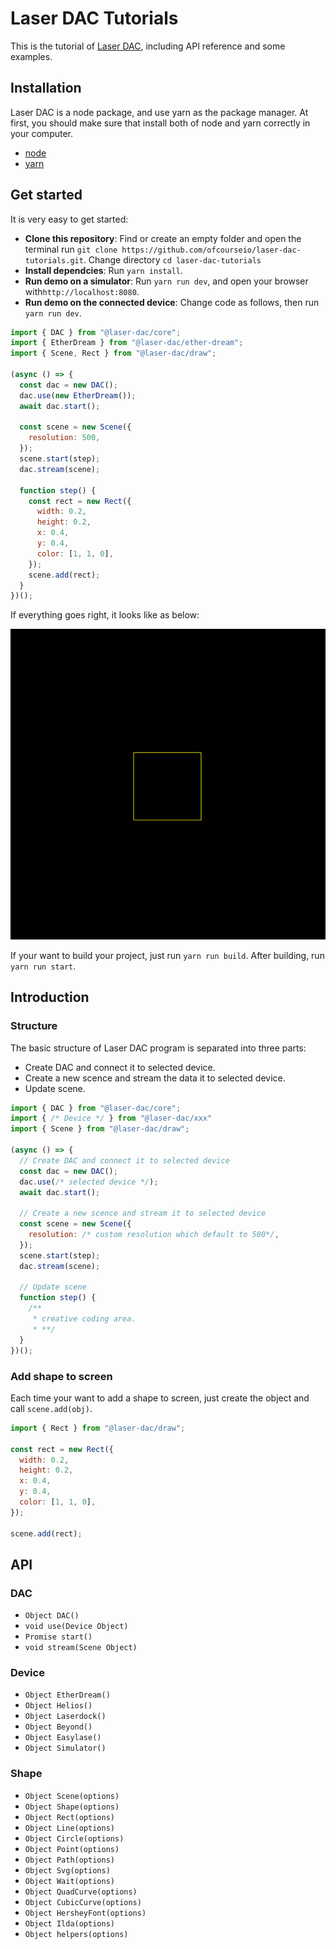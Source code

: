 # Laser DAC Tutorials

This is the tutorial of [Laser DAC](https://github.com/Volst/laser-dac), including API reference and some examples.

## Installation

Laser DAC is a node package, and use yarn as the package manager. At first, you should make sure that install both of node and yarn correctly in your computer.

- [node](https://nodejs.org/en/download/)
- [yarn](https://yarnpkg.com/getting-started/install)

## Get started

It is very easy to get started:

- **Clone this repository**: Find or create an empty folder and open the terminal run `git clone https://github.com/ofcourseio/laser-dac-tutorials.git`. Change directory `cd laser-dac-tutorials`
- **Install dependcies**: Run `yarn install`.
- **Run demo on a simulator**: Run `yarn run dev`, and open your browser with`http://localhost:8080`.
- **Run demo on the connected device**: Change code as follows, then run `yarn run dev`.
  
```js
import { DAC } from "@laser-dac/core";
import { EtherDream } from "@laser-dac/ether-dream";
import { Scene, Rect } from "@laser-dac/draw";

(async () => {
  const dac = new DAC();
  dac.use(new EtherDream());
  await dac.start();

  const scene = new Scene({
    resolution: 500,
  });
  scene.start(step);
  dac.stream(scene);

  function step() {
    const rect = new Rect({
      width: 0.2,
      height: 0.2,
      x: 0.4,
      y: 0.4,
      color: [1, 1, 0],
    });
    scene.add(rect);
  }
})();
```

If everything goes right, it looks like as below:

![preview.png](./screenshots/preview.png)

If your want to build your project, just run `yarn run build`. After building, run `yarn run start`.

## Introduction

### Structure

The basic structure of Laser DAC program is separated into three parts:

- Create DAC and connect it to selected device.
- Create a new scence and stream the data it to selected device.
- Update scene.

```js
import { DAC } from "@laser-dac/core";
import { /* Device */ } from "@laser-dac/xxx"
import { Scene } from "@laser-dac/draw";

(async () => {
  // Create DAC and connect it to selected device
  const dac = new DAC();
  dac.use(/* selected device */);
  await dac.start();

  // Create a new scence and stream it to selected device
  const scene = new Scene({
    resolution: /* custom resolution which default to 500*/,
  });
  scene.start(step);
  dac.stream(scene);

  // Update scene
  function step() {
    /**
     * creative coding area.
     * **/
  }
})();
```
### Add shape to screen

Each time your want to add a shape to screen, just create the object and call `scene.add(obj)`.

```js
import { Rect } from "@laser-dac/draw";

const rect = new Rect({
  width: 0.2,
  height: 0.2,
  x: 0.4,
  y: 0.4,
  color: [1, 1, 0],
});

scene.add(rect);
```

## API

### DAC

- `Object DAC()`
- `void use(Device Object)`
- `Promise start()`
- `void stream(Scene Object)`
  
### Device

- `Object EtherDream()`
- `Object Helios()`
- `Object Laserdock()`
- `Object Beyond()`
- `Object Easylase()`
- `Object Simulator()`
  
### Shape

- `Object Scene(options)`
- `Object Shape(options)`
- `Object Rect(options)`
- `Object Line(options)`
- `Object Circle(options)`
- `Object Point(options)`
- `Object Path(options)`
- `Object Svg(options)`
- `Object Wait(options)`
- `Object QuadCurve(options)`
- `Object CubicCurve(options)`
- `Object HersheyFont(options)`
- `Object Ilda(options)`
- `Object helpers(options)`